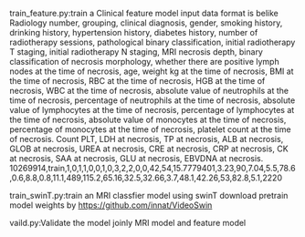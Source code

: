 train_feature.py:train a Clinical feature model
input data format is belike
Radiology number, grouping, clinical diagnosis, gender, smoking history, drinking history, hypertension history, diabetes history, number of radiotherapy sessions, pathological binary classification, initial radiotherapy T staging, initial radiotherapy N staging, MRI necrosis depth, binary classification of necrosis morphology, whether there are positive lymph nodes at the time of necrosis, age, weight kg at the time of necrosis, BMI at the time of necrosis, RBC at the time of necrosis, HGB at the time of necrosis, WBC at the time of necrosis, absolute value of neutrophils at the time of necrosis, percentage of neutrophils at the time of necrosis, absolute value of lymphocytes at the time of necrosis, percentage of lymphocytes at the time of necrosis, absolute value of monocytes at the time of necrosis, percentage of monocytes at the time of necrosis, platelet count at the time of necrosis.
Count PLT, LDH at necrosis, TP at necrosis, ALB at necrosis, GLOB at necrosis, UREA at necrosis, CRE at necrosis, CRP at necrosis, CK at necrosis, SAA at necrosis, GLU at necrosis, EBVDNA at necrosis.
10269914,train,1,0,1,1,0,0,1,0,3,2,2,0,0,42,54,15.7779401,3.23,90,7.04,5.5,78.6,0.6,8.8,0.8,11.1,489,115.2,65.16,32.5,32.66,3.7,48.1,42.26,53,82.8,5.1,2220

train_swinT.py:train an MRI classfier model using swinT
download pretrain model weights by https://github.com/innat/VideoSwin

vaild.py:Validate the  model joinly MRI model and feature model
